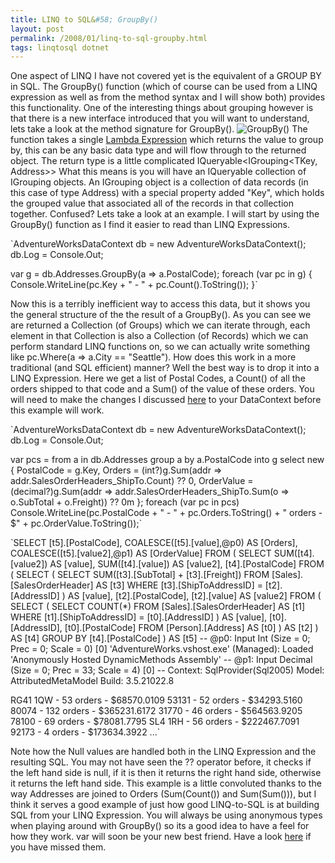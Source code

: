 ```yaml
---
title: LINQ to SQL&#58; GroupBy()
layout: post
permalink: /2008/01/linq-to-sql-groupby.html
tags: linqtosql dotnet
---
```


One aspect of LINQ I have not covered yet is the equivalent of a GROUP BY in SQL. The GroupBy() function (which of course can be used from a LINQ expression as well as from the method syntax and I will show both) provides this functionality. One of the interesting things about grouping however is that there is a new interface introduced that you will want to understand, lets take a look at the method signature for GroupBy().
![GroupBy()](http://lh5.google.com/saintyc/R3xImkxWVpI/AAAAAAAAADk/Z3S3XVeh0fc/GroupBy%5B6%5D) 
The function takes a single [Lambda Expression](http://csainty.blogspot.com/2007/12/linq-to-sql-lambda-expressions.html) which returns the value to group by, this can be any basic data type and will flow through to the returned object.
The return type is a little complicated IQueryable<IGrouping<TKey, Address>>   What this means is you will have an IQueryable collection of IGrouping objects.    An IGrouping object is a collection of data records (in this case of type Address) with a special property added "Key", which holds the grouped value that associated all of the records in that collection together. Confused? Lets take a look at an example. I will start by using the GroupBy() function as I find it easier to read than LINQ Expressions.

`AdventureWorksDataContext db = new AdventureWorksDataContext();
db.Log = Console.Out;

var g = db.Addresses.GroupBy(a => a.PostalCode);
foreach (var pc in g)
{
    Console.WriteLine(pc.Key + " - " + pc.Count().ToString());
}`


Now this is a terribly inefficient way to access this data, but it shows you the general structure of the the result of a GroupBy().
  As you can see we are returned a Collection (of Groups) which we can iterate through, each element in that Collection is also a Collection (of Records) which we can perform standard LINQ functions on, so we can actually write something like pc.Where(a => a.City == "Seattle").
How does this work in a more traditional (and SQL efficient) manner? Well the best way is to drop it into a LINQ Expression. Here we get a list of Postal Codes, a Count() of all the orders shipped to that code and a Sum() of the value of these orders.
  You will need to make the changes I discussed [here](http://csainty.blogspot.com/2007/12/linq-to-sql-customisation.html) to your DataContext before this example will work.

`AdventureWorksDataContext db = new AdventureWorksDataContext();
db.Log = Console.Out;

var pcs = from a in db.Addresses
          group a by a.PostalCode into g
          select new { 
              PostalCode = g.Key, 
              Orders = (int?)g.Sum(addr => addr.SalesOrderHeaders_ShipTo.Count) ?? 0, 
              OrderValue = (decimal?)g.Sum(addr => addr.SalesOrderHeaders_ShipTo.Sum(o => o.SubTotal + o.Freight)) ?? 0m 
          };
foreach (var pc in pcs)
    Console.WriteLine(pc.PostalCode + " - " + pc.Orders.ToString() +  " orders - $" + pc.OrderValue.ToString());`



`SELECT [t5].[PostalCode], COALESCE([t5].[value],@p0) AS [Orders], COALESCE([t5].[value2],@p1) AS [OrderValue]
FROM (
    SELECT SUM([t4].[value2]) AS [value], SUM([t4].[value]) AS [value2], [t4].[PostalCode]
    FROM (
        SELECT (
            SELECT SUM([t3].[SubTotal] + [t3].[Freight])
            FROM [Sales].[SalesOrderHeader] AS [t3]
            WHERE [t3].[ShipToAddressID] = [t2].[AddressID]
            ) AS [value], [t2].[PostalCode], [t2].[value] AS [value2]
        FROM (
            SELECT (
                SELECT COUNT(*)
                FROM [Sales].[SalesOrderHeader] AS [t1]
                WHERE [t1].[ShipToAddressID] = [t0].[AddressID]
                ) AS [value], [t0].[AddressID], [t0].[PostalCode]
            FROM [Person].[Address] AS [t0]
            ) AS [t2]
        ) AS [t4]
    GROUP BY [t4].[PostalCode]
    ) AS [t5]
-- @p0: Input Int (Size = 0; Prec = 0; Scale = 0) [0]
'AdventureWorks.vshost.exe' (Managed): Loaded 'Anonymously Hosted DynamicMethods Assembly'
-- @p1: Input Decimal (Size = 0; Prec = 33; Scale = 4) [0]
-- Context: SqlProvider(Sql2005) Model: AttributedMetaModel Build: 3.5.21022.8

RG41 1QW - 53 orders - $68570.0109
53131 - 52 orders - $34293.5160
80074 - 132 orders - $365231.6172
31770 - 46 orders - $564563.9205
78100 - 69 orders - $78081.7795
SL4 1RH - 56 orders - $222467.7091
92173 - 4 orders - $173634.3922
...`


Note how the Null values are handled both in the LINQ Expression and the resulting SQL. You may not have seen the ?? operator before, it checks if the left hand side is null, if it is then it returns the right hand side, otherwise it returns the left hand side.
  This example is a little convoluted thanks to the way Addresses are joined to Orders (Sum(Count()) and Sum(Sum())), but I think it serves a good example of just how good LINQ-to-SQL is at building SQL from your LINQ Expression.
You will always be using anonymous types when playing around with GroupBy() so its a good idea to have a feel for how they work. var will soon be your new best friend. Have a look [here](http://csainty.blogspot.com/2007/12/linq-to-sql-getting-started.html) if you have missed them.